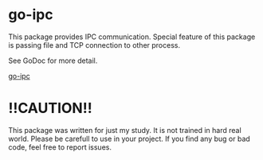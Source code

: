 # go-ipc

This package provides IPC communication.
Special feature of this package is passing file and TCP connection to other
process.

See GoDoc for more detail.

[go-ipc](https://godoc.org/github.com/navel3/go-ipc)

# !!CAUTION!!

This package was written for just my study. It is not trained in hard real
world.
Please be carefull to use in your project. If you find any bug or bad code, feel
free to report issues.
